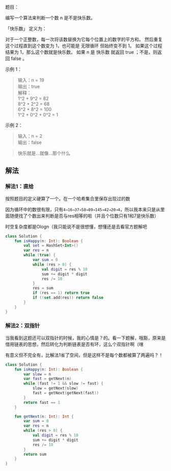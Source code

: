 题目：

编写一个算法来判断一个数 n 是不是快乐数。

「快乐数」 定义为：

对于一个正整数，每一次将该数替换为它每个位置上的数字的平方和。
然后重复这个过程直到这个数变为 1，也可能是 无限循环 但始终变不到 1。
如果这个过程 结果为 1，那么这个数就是快乐数。
如果 n 是 快乐数 就返回 true ；不是，则返回 false 。

示例 1：
>输入：n = 19  
输出：true  
解释：  
1^2 + 9^2 = 82  
8^2 + 2^2 = 68  
6^2 + 8^2 = 100  
1^2 + 0^2 + 0^2 = 1

示例 2：
>输入：n = 2  
输出：false

> 快乐就是...就像...那个什么

## 解法
### 解法1：直给
按照题目的定义硬算了一个。在一个哈希集合里保存出现过的数

因为循环中的数很有限，只有`4→16→37→58→89→145→42→20→4`，所以我本来只是从里面随便找了个数出来判断是否与res相等的啦（并且个位数只有1和7是快乐数）

时空复杂度都是Ologn（我只能说不是很想懂，想懂还是去看官方题解吧

```kotlin
class Solution {
    fun isHappy(n: Int): Boolean {
        val set = HashSet<Int>()
        var res = n
        while (true) {
            var sum = 0
            while (res > 0) {
                val digit = res % 10
                sum += digit * digit
                res /= 10
            }
            res = sum
            if (res == 1) return true
            if (!set.add(res)) return false
        }
    }
}
```

### 解法2：双指针
当我看到这题还可以双指针的时候，我的心情是？的。看一下题解，哦豁，原来是借用链表的思想，然后转化为判断链表是否有环，这么个双指针啊（嗐

有意义但不完全有，比解法1省了空间，但是这样不是每个数都被算了两遍吗？！
```kotlin
class Solution {
    fun isHappy(n: Int): Boolean {
        var slow = n
        var fast = getNext(n)
        while (fast != 1 && slow != fast) {
            slow = getNext(slow)
            fast = getNext(getNext(fast))
        }
        return fast == 1
    }

    fun getNext(n: Int): Int {
        var sum = 0
        var res = n
        while (res > 0) {
            val digit = res % 10
            sum += digit * digit
            res /= 10
        }
        return sum
    }
}
```